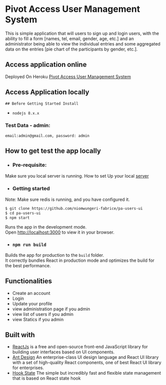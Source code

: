 # Pivot Access User Management System
This is simple application that will users to sign up and login users, with the ability to fill a form [names, tel, email, gender, age, etc.] and an administrator being able to view the individual entries and some aggregated data on the entries [pie chart of the participants by gender, etc.].

## Access application online

Deployed On Heroku [Pivot Access User Management System](https://pivot-access-users-ui.herokuapp.com/)

## Access Application locally

    ## Before Getting Started Install

- `nodejs 8.x.x`

  
### Test Data - admin:
    email:admin@gmail.com, password: admin
## How to get test the app locally
- ### Pre-requisite:
Make sure you local server is running. How to set Up your local [server](https://github.com/niomwungeri-fabrice/pa-users-api)
- ### Getting started

Note: Make sure redis is running, and you have configured it.

```sh
$ git clone https://github.com/niomwungeri-fabrice/pa-users-ui
$ cd pa-users-ui
$ npm start
```

Runs the app in the development mode.\
Open [http://localhost:3000](http://localhost:3000) to view it in your browser.


- ### `npm run build`

Builds the app for production to the `build` folder.\
It correctly bundles React in production mode and optimizes the build for the best performance.

## Functionalities
 - Create an account
 - Login
 - Update your profile
 - view administration page if you admin
 - view list of users if you admin
 - view Statics if you admin

## Built with
- [ReactJs](https://reactjs.org/) is a free and open-source front-end JavaScript library for building user interfaces based on UI components. 
- [Ant Design](https://ant.design/) An enterprise-class UI design language and React UI library with a set of high-quality React components, one of best React UI library for enterprises.
- [Hook State](https://hookstate.js.org/) The simple but incredibly fast and flexible state management that is based on React state hook